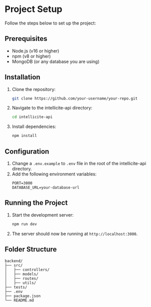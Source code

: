 # Project Setup

Follow the steps below to set up the project:

## Prerequisites
- Node.js (v16 or higher)
- npm (v8 or higher)
- MongoDB (or any database you are using)

## Installation
1. Clone the repository:
    ```bash
    git clone https://github.com/your-username/your-repo.git
    ```
2. Navigate to the intellicite-api directory:
    ```bash
    cd intellicite-api
    ```
3. Install dependencies:
    ```bash
    npm install
    ```

## Configuration
1. Change a `.env.example` to `.env` file in the root of the intellicite-api directory.
2. Add the following environment variables:
    ```env
    PORT=3000
    DATABASE_URL=your-database-url
    ```

## Running the Project
1. Start the development server:
    ```bash
    npm run dev
    ```
2. The server should now be running at `http://localhost:3000`.

## Folder Structure
```
backend/
├── src/
│   ├── controllers/
│   ├── models/
│   ├── routes/
│   ├── utils/
├── tests/
├── .env
├── package.json
└── README.md
```